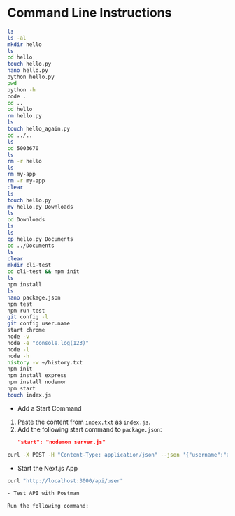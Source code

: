 # Command Line Instructions

```bash
ls
ls -al
mkdir hello
ls
cd hello
touch hello.py
nano hello.py
python hello.py
pwd
python -h
code .
cd ..
cd hello
rm hello.py
ls
touch hello_again.py
cd ../..
ls
cd 5003670
ls
rm -r hello
ls
rm my-app
rm -r my-app
clear
ls
touch hello.py
mv hello.py Downloads
ls
cd Downloads
ls
ls
cp hello.py Documents
cd ../Documents
ls
clear
mkdir cli-test
cd cli-test && npm init
ls
npm install
ls
nano package.json
npm test
npm run test
git config -l
git config user.name
start chrome
node -v
node -e "console.log(123)"
node -l
node -h
history -w ~/history.txt
npm init
npm install express
npm install nodemon
npm start
touch index.js
```

- Add a Start Command

1. Paste the content from `index.txt` as `index.js`.
2. Add the following start command to `package.json`:
   ```json
   "start": "nodemon server.js"
   ```

```bash
curl -X POST -H "Content-Type: application/json" --json '{"username":"admin","password":"admin"}' http://localhost:5050/login
```

- Start the Next.js App

```bash
curl "http://localhost:3000/api/user"

- Test API with Postman

Run the following command:


```
